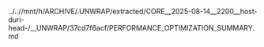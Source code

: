 ../..//mnt/h/ARCHIVE/.UNWRAP/extracted/CORE__2025-08-14__2200__host-duri-head-/__UNWRAP/37cd7f6acf/PERFORMANCE_OPTIMIZATION_SUMMARY.md